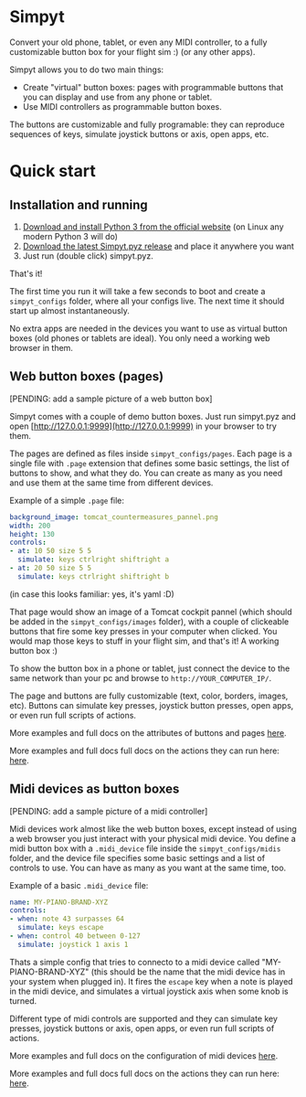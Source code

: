 # Simpyt

Convert your old phone, tablet, or even any MIDI controller, to a fully customizable button box for your flight sim :) (or any other apps).

Simpyt allows you to do two main things:

- Create "virtual" button boxes: pages with programmable buttons that you can display and use from any phone or tablet.
- Use MIDI controllers as programmable button boxes.

The buttons are customizable and fully programable: they can reproduce sequences of keys, simulate joystick buttons or axis, open apps, etc.

# Quick start

## Installation and running

1. [Download and install Python 3 from the official website](https://www.python.org/downloads/) (on Linux any modern Python 3 will do)
2. [Download the latest Simpyt.pyz release](https://github.com/fisadev/simpyt/releases) and place it anywhere you want
3. Just run (double click) simpyt.pyz. 

That's it!

The first time you run it will take a few seconds to boot and create a `simpyt_configs` folder, where all your configs live. The next time it should start up almost instantaneously.

No extra apps are needed in the devices you want to use as virtual button boxes (old phones or tablets are ideal). You only need a working web browser in them.

## Web button boxes (pages)

[PENDING: add a sample picture of a web button box]

Simpyt comes with a couple of demo button boxes. Just run simpyt.pyz and open [http://127.0.0.1:9999](http://127.0.0.1:9999) in your browser to try them.

The pages are defined as files inside `simpyt_configs/pages`. 
Each page is a single file with `.page` extension that defines some basic settings, the list of buttons to show, and what they do. 
You can create as many as you need and use them at the same time from different devices.

Example of a simple `.page` file:

```yaml
background_image: tomcat_countermeasures_pannel.png
width: 200
height: 130
controls:
- at: 10 50 size 5 5
  simulate: keys ctrlright shiftright a
- at: 20 50 size 5 5
  simulate: keys ctrlright shiftright b
```

(in case this looks familiar: yes, it's yaml :D)

That page would show an image of a Tomcat cockpit pannel (which should be added in the `simpyt_configs/images` folder), with a couple of clickeable buttons that fire some key presses in your computer when clicked. 
You would map those keys to stuff in your flight sim, and that's it! A working button box :)

To show the button box in a phone or tablet, just connect the device to the same network than your pc and browse to `http://YOUR_COMPUTER_IP/`.

The page and buttons are fully customizable (text, color, borders, images, etc).
Buttons can simulate key presses, joystick button presses, open apps, or even run full scripts of actions.

More examples and full docs on the attributes of buttons and pages [here](https://github.com/fisadev/simpyt/blob/main/docs/pages.md).

More examples and full docs full docs on the actions they can run here: [here](https://github.com/fisadev/simpyt/blob/main/docs/actions.md).

## Midi devices as button boxes

[PENDING: add a sample picture of a midi controller]

Midi devices work almost like the web button boxes, except instead of using a web browser you just interact with your physical midi device.
You define a midi button box with a `.midi_device` file inside the `simpyt_configs/midis` folder, and the device file specifies some basic settings and a list of controls to use. 
You can have as many as you want at the same time, too.

Example of a basic `.midi_device` file:

```yaml
name: MY-PIANO-BRAND-XYZ
controls:
- when: note 43 surpasses 64
  simulate: keys escape
- when: control 40 between 0-127
  simulate: joystick 1 axis 1
```

Thats a simple config that tries to connecto to a midi device called "MY-PIANO-BRAND-XYZ" (this should be the name that the midi device has in your system when plugged in). 
It fires the `escape` key when a note is played in the midi device, and simulates a virtual joystick axis when some knob is turned.

Different type of midi controls are supported and they can simulate key presses, joystick buttons or axis, open apps, or even run full scripts of actions.

More examples and full docs on the configuration of midi devices [here](https://github.com/fisadev/simpyt/blob/main/docs/midis.md).

More examples and full docs full docs on the actions they can run here: [here](https://github.com/fisadev/simpyt/blob/main/docs/actions.md).
